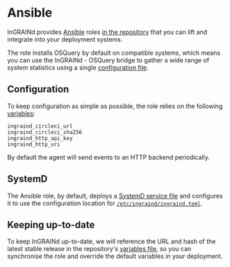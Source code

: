 # Ansible

InGRAINd provides [Ansible](https://ansible.com) roles [in the
repository](https://github.com/redsift/ingraind/tree/master/ansible/roles/ingraind)
that you can lift and integrate into your deployment systems.

The role installs OSQuery by default on compatible systems, which
means you can use the InGRAINd - OSQuery bridge to gather a wide range
of system statistics using a single [configuration
file](https://github.com/redsift/ingraind/blob/master/ansible/roles/ingraind/templates/etc/ingraind/ingraind.toml.j2).

## Configuration

To keep configuration as simple as possible, the role relies on the
following
[variables](https://github.com/redsift/ingraind/blob/master/ansible/roles/ingraind/vars/main.yml):

    ingraind_circleci_url
	ingraind_circleci_sha256
	ingraind_http_api_key
	ingraind_http_uri
	
By default the agent will send events to an HTTP backend periodically.

## SystemD

The Ansible role, by default, deploys a [SystemD service
file](`https://github.com/redsift/ingraind/blob/master/deploy/ansible/roles/ingraind/templates/etc/systemd/system/ingraind.service.j2`)
and configures it to use the configuration location for
[`/etc/ingraind/ingraind.toml`](https://github.com/redsift/ingraind/blob/master/deploy/ansible/roles/ingraind/templates/etc/ingraind/ingraind.toml.j2).

## Keeping up-to-date

To keep InGRAINd up-to-date, we will reference the URL and hash of the
latest stable release in the repository's [variables
file](https://github.com/redsift/ingraind/blob/master/ansible/roles/ingraind/vars/main.yml),
so you can synchronise the role and override the default variables in
your deployment.
